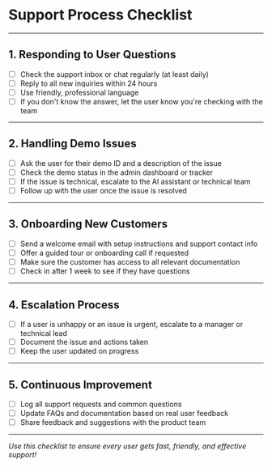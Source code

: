 # Support Process Checklist

---

## 1. Responding to User Questions
- [ ] Check the support inbox or chat regularly (at least daily)
- [ ] Reply to all new inquiries within 24 hours
- [ ] Use friendly, professional language
- [ ] If you don't know the answer, let the user know you're checking with the team

---

## 2. Handling Demo Issues
- [ ] Ask the user for their demo ID and a description of the issue
- [ ] Check the demo status in the admin dashboard or tracker
- [ ] If the issue is technical, escalate to the AI assistant or technical team
- [ ] Follow up with the user once the issue is resolved

---

## 3. Onboarding New Customers
- [ ] Send a welcome email with setup instructions and support contact info
- [ ] Offer a guided tour or onboarding call if requested
- [ ] Make sure the customer has access to all relevant documentation
- [ ] Check in after 1 week to see if they have questions

---

## 4. Escalation Process
- [ ] If a user is unhappy or an issue is urgent, escalate to a manager or technical lead
- [ ] Document the issue and actions taken
- [ ] Keep the user updated on progress

---

## 5. Continuous Improvement
- [ ] Log all support requests and common questions
- [ ] Update FAQs and documentation based on real user feedback
- [ ] Share feedback and suggestions with the product team

---

*Use this checklist to ensure every user gets fast, friendly, and effective support!* 